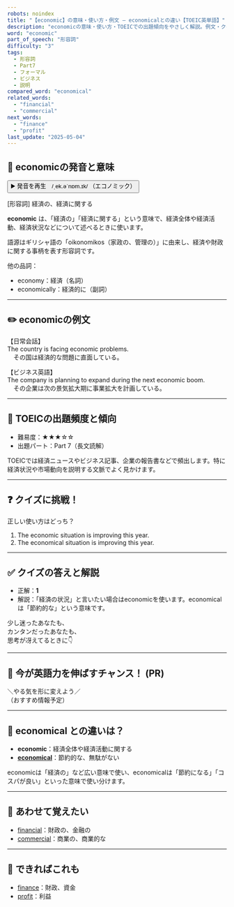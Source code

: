 ```yaml
---
robots: noindex
title: "【economic】の意味・使い方・例文 ― economicalとの違い【TOEIC英単語】"
description: "economicの意味・使い方・TOEICでの出題傾向をやさしく解説。例文・クイズ付きでeconomicalとの違いもわかりやすく学べます。"
word: "economic"
part_of_speech: "形容詞"
difficulty: "3"
tags:
  - 形容詞
  - Part7
  - フォーマル
  - ビジネス
  - 説明
compared_word: "economical"
related_words:
  - "financial"
  - "commercial"
next_words:
  - "finance"
  - "profit"
last_update: "2025-05-04"
---
```


## 🔰 economicの発音と意味

<button class="play-audio" onclick="playTTS('economic')">
  <span class="play-audio-main">
    ▶️ 発音を再生　/ˌek.əˈnɒm.ɪk/
  </span>
  <span class="play-audio-sub">
    （エコノミック）
  </span>
</button>

[形容詞] 経済の、経済に関する

**economic** は、「経済の」「経済に関する」という意味で、経済全体や経済活動、経済状況などについて述べるときに使います。

語源はギリシャ語の「oikonomikos（家政の、管理の）」に由来し、経済や財政に関する事柄を表す形容詞です。

他の品詞：  
- economy：経済（名詞）
- economically：経済的に（副詞）

---

## ✏️ economicの例文

【日常会話】  
The country is facing economic problems.  
　その国は経済的な問題に直面している。

【ビジネス英語】  
The company is planning to expand during the next economic boom.  
　その企業は次の景気拡大期に事業拡大を計画している。

---

## 🎯 TOEICの出題頻度と傾向

- 難易度：★★★☆☆
- 出題パート：Part 7（長文読解）

TOEICでは経済ニュースやビジネス記事、企業の報告書などで頻出します。特に経済状況や市場動向を説明する文脈でよく見かけます。

---

## ❓ クイズに挑戦！

正しい使い方はどっち？

1. The economic situation is improving this year.  
2. The economical situation is improving this year.

---

## ✅ クイズの答えと解説

- 正解：**1**
- 解説：「経済の状況」と言いたい場合はeconomicを使います。economicalは「節約的な」という意味です。

少し迷ったあなたも、  
カンタンだったあなたも、  
思考が冴えてるときに👇️

---

## 🚀 今が英語力を伸ばすチャンス！ (PR)

<div class="info-center">
＼やる気を形に変えよう／<br>  
（おすすめ情報予定）
</div>

---

## 🤔  economical との違いは？

- **economic**：経済全体や経済活動に関する
- **[economical](/economical)**：節約的な、無駄がない

economicは「経済の」など広い意味で使い、economicalは「節約になる」「コスパが良い」といった意味で使い分けます。

---

## 🧩 あわせて覚えたい

- [financial](/financial)：財政の、金融の
- [commercial](/commercial)：商業の、商業的な

---

## 📖 できればこれも

- [finance](/finance)：財政、資金
- [profit](/profit)：利益

<!-- cvid: aid15_bid12 -->
